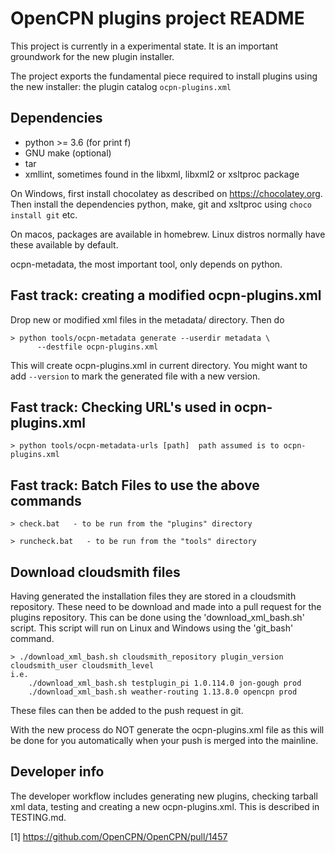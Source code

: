 OpenCPN plugins project README
===============================

This project is currently in a experimental state. It is an important
groundwork for the new plugin installer.

The project exports the fundamental piece required to install plugins using
the new installer: the plugin catalog `ocpn-plugins.xml`

Dependencies
------------

  - python >= 3.6    (for print f)
  - GNU make (optional)
  - tar
  - xmllint, sometimes found in the libxml, libxml2  or xsltproc package

On Windows, first install chocolatey as described on https://chocolatey.org.
Then install the dependencies python,  make,  git  and xsltproc using
`choco install git` etc.

On macos, packages are available in homebrew. Linux distros normally have these
available by default.

ocpn-metadata, the most important tool, only depends on python.


Fast track: creating a modified ocpn-plugins.xml
------------------------------------------------

Drop new or modified xml files in the metadata/ directory. Then do

    > python tools/ocpn-metadata generate --userdir metadata \
          --destfile ocpn-plugins.xml

This will create ocpn-plugins.xml in current directory. You might want to add
```--version``` to mark the generated file with a new version.


Fast track: Checking URL's used in ocpn-plugins.xml
------------------------------------------------

    > python tools/ocpn-metadata-urls [path]  path assumed is to ocpn-plugins.xml
	

Fast track: Batch Files to use the above commands
------------------------------------------------

    > check.bat   - to be run from the "plugins" directory

    > runcheck.bat   - to be run from the "tools" directory


Download cloudsmith files
-------------------------

Having generated the installation files they are stored in a cloudsmith repository. These need
to be download and made into a pull request for the plugins repository. This can be done using
the 'download_xml_bash.sh' script. This script will run on Linux and Windows using the 'git_bash'
command.
	
	> ./download_xml_bash.sh cloudsmith_repository plugin_version cloudsmith_user cloudsmith_level
	i.e. 
		./download_xml_bash.sh testplugin_pi 1.0.114.0 jon-gough prod
		./download_xml_bash.sh weather-routing 1.13.8.0 opencpn prod

These files can then be added to the push request in git. 

With the new process do NOT generate the ocpn-plugins.xml file as this will be done for you
automatically when your push is merged into the mainline.


Developer info
--------------

The developer workflow includes generating new plugins, checking tarball
xml data, testing  and creating a new ocpn-plugins.xml. This is described
in TESTING.md.


[1] https://github.com/OpenCPN/OpenCPN/pull/1457
